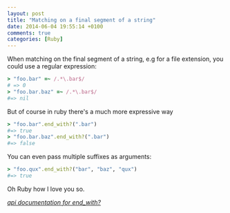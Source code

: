 ```yaml
---
layout: post
title: "Matching on a final segment of a string"
date: 2014-06-04 19:55:14 +0100
comments: true
categories: [Ruby]
---
```


When matching on the final segment of a string, e.g for a file extension, you could use a regular expression:

```ruby
> "foo.bar" =~ /.*\.bar$/
# => 0
> "foo.bar.baz" =~ /.*\.bar$/
#=> nil
```

But of course in ruby there's a much more expressive way
```ruby
> "foo.bar".end_with?(".bar")
#=> true
> "foo.bar.baz".end_with?(".bar")
#=> false
```

You can even pass multiple suffixes as arguments:
```ruby
> "foo.qux".end_with?("bar", "baz", "qux")
#=> true
```

Oh Ruby how I love you so.

_[api documentation for end_with?](http://www.ruby-doc.org/core-2.1.1/String.html#method-i-end_with-3F)_